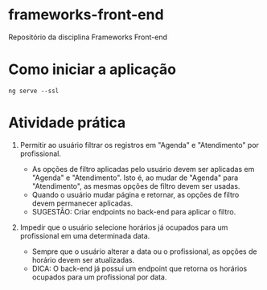 # frameworks-front-end
Repositório da disciplina Frameworks Front-end

# Como iniciar a aplicação
```
ng serve --ssl
```

# Atividade prática

1. Permitir ao usuário filtrar os registros em "Agenda" e "Atendimento" por profissional.

    - As opções de filtro aplicadas pelo usuário devem ser aplicadas em "Agenda" e "Atendimento". Isto é, ao mudar de "Agenda" para "Atendimento", as mesmas opções de filtro devem ser usadas.
    - Quando o usuário mudar página e retornar, as opções de filtro devem permanecer aplicadas.
    - SUGESTÃO: Criar endpoints no back-end para aplicar o filtro.
    
2. Impedir que o usuário selecione horários já ocupados para um profissional em uma determinada data.

    - Sempre que o usuário alterar a data ou o profissional, as opções de horário devem ser atualizadas.
    - DICA: O back-end já possui um endpoint que retorna os horários ocupados para um profissional por data.

